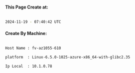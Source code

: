 
   
#### This Page Create at:

```bash

2024-11-19 - 07:40:42 UTC

```

#### Create By Machine:

```bash

Host Name : fv-az1055-610

platform  : Linux-6.5.0-1025-azure-x86_64-with-glibc2.35

Ip Local  : 10.1.0.78

```

